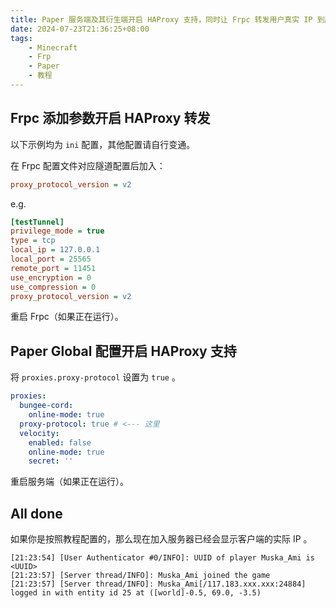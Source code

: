 ```yaml
---
title: Paper 服务端及其衍生端开启 HAProxy 支持，同时让 Frpc 转发用户真实 IP 到服务端
date: 2024-07-23T21:36:25+08:00
tags:
    - Minecraft
    - Frp
    - Paper
    - 教程
---
```

## Frpc 添加参数开启 HAProxy 转发

以下示例均为 `ini` 配置，其他配置请自行变通。

在 Frpc 配置文件对应隧道配置后加入：

```ini
proxy_protocol_version = v2
```

e.g.

```ini
[testTunnel]
privilege_mode = true
type = tcp
local_ip = 127.0.0.1
local_port = 25565
remote_port = 11451
use_encryption = 0
use_compression = 0
proxy_protocol_version = v2
```

重启 Frpc（如果正在运行）。

## Paper Global 配置开启 HAProxy 支持

将 `proxies.proxy-protocol` 设置为 `true` 。

```yaml
proxies:
  bungee-cord:
    online-mode: true
  proxy-protocol: true # <--- 这里
  velocity:
    enabled: false
    online-mode: true
    secret: ''
```

重启服务端（如果正在运行）。

## All done

如果你是按照教程配置的，那么现在加入服务器已经会显示客户端的实际 IP 。

```log
[21:23:54] [User Authenticator #0/INFO]: UUID of player Muska_Ami is <UUID>
[21:23:57] [Server thread/INFO]: Muska_Ami joined the game
[21:23:57] [Server thread/INFO]: Muska_Ami[/117.183.xxx.xxx:24884] logged in with entity id 25 at ([world]-0.5, 69.0, -3.5)
```
